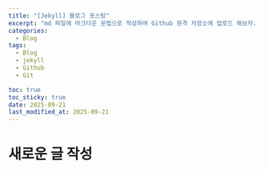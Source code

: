 ```yaml
---
title: "[Jekyll] 블로그 포스팅"
excerpt: "md 파일에 마크다운 문법으로 작성하여 Github 원격 저장소에 업로드 해보자. 에디터는 Visual Studio code 사용! 로컬 서버에서 확인도 해보자."
categories:
  - Blog
tags:
  - Blog
  - jekyll
  - Github
  - Git

toc: true
toc_sticky: true
date: 2025-09-21
last_modified_at: 2025-09-21
---
```


# 새로운 글 작성